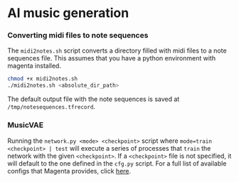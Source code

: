 # AI music generation

### Converting midi files to note sequences
The `midi2notes.sh` script converts a directory filled with midi files to a note sequences file. This assumes that you have a python environment with magenta installed. 
```sh
chmod +x midi2notes.sh
./midi2notes.sh <absolute_dir_path>
```
The default output file with the note sequences is saved at `/tmp/notesequences.tfrecord`.

### MusicVAE
Running the `network.py <mode> <checkpoint>` script where `mode=train <checkpoint> | test` will execute a series of processes that `train` the network with the given `<checkpoint>`. If a `<checkpoint>` file is not specified, it will default to the one defined in the `cfg.py` script. For a full list of available configs that Magenta provides, click [here](https://github.com/tensorflow/magenta/tree/master/magenta/models/music_vae#pre-trained-checkpoints).


